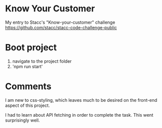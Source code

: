 # Know Your Customer
My entry to Stacc's "Know-your-customer" challenge
https://github.com/stacc/stacc-code-challenge-public


# Boot project
1) navigate to the project folder
2) 'npm run start'


# Comments
I am new to css-styling, which leaves much to be desired on the front-end aspect of this project.

I had to learn about API fetching in order to complete the task. This went surprisingly well.
